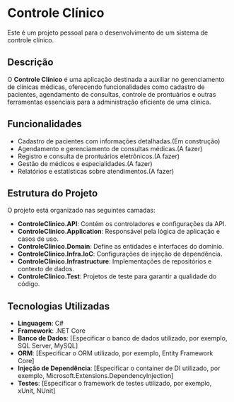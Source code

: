 # Controle Clínico

Este é um projeto pessoal para o desenvolvimento de um sistema de controle clínico.

## Descrição

O **Controle Clínico** é uma aplicação destinada a auxiliar no gerenciamento de clínicas médicas, oferecendo funcionalidades como cadastro de pacientes, agendamento de consultas, controle de prontuários e outras ferramentas essenciais para a administração eficiente de uma clínica.

## Funcionalidades

- Cadastro de pacientes com informações detalhadas.(Em construção)
- Agendamento e gerenciamento de consultas médicas.(A fazer)
- Registro e consulta de prontuários eletrônicos.(A fazer)
- Gestão de médicos e especialidades.(A fazer)
- Relatórios e estatísticas sobre atendimentos.(A fazer)

## Estrutura do Projeto

O projeto está organizado nas seguintes camadas:

- **ControleClinico.API**: Contém os controladores e configurações da API.
- **ControleClinico.Application**: Responsável pela lógica de aplicação e casos de uso.
- **ControleClinico.Domain**: Define as entidades e interfaces do domínio.
- **ControleClinico.Infra.IoC**: Configurações de injeção de dependência.
- **ControleClinico.Infrastructure**: Implementações de repositórios e contexto de dados.
- **ControleClinico.Test**: Projetos de teste para garantir a qualidade do código.

## Tecnologias Utilizadas

- **Linguagem**: C#
- **Framework**: .NET Core
- **Banco de Dados**: [Especificar o banco de dados utilizado, por exemplo, SQL Server, MySQL]
- **ORM**: [Especificar o ORM utilizado, por exemplo, Entity Framework Core]
- **Injeção de Dependência**: [Especificar o container de DI utilizado, por exemplo, Microsoft.Extensions.DependencyInjection]
- **Testes**: [Especificar o framework de testes utilizado, por exemplo, xUnit, NUnit]
